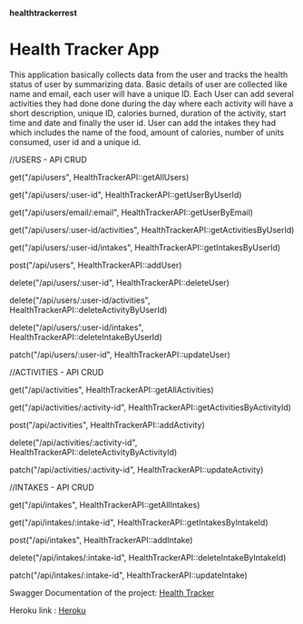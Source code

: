 #### healthtrackerrest

# Health Tracker App

This application basically collects data from the user and tracks the health status of user by summarizing data.
Basic details of user are collected like name and email, each user will have a unique ID.
Each User can add several activities they had done done during the day where each activity will have a short description, unique ID, calories burned, duration of the activity, start time and date and finally the user id.
User can add the intakes they had which includes the name of the food, amount of calories, number of units consumed, user id and a unique id.

//USERS - API CRUD

get("/api/users", HealthTrackerAPI::getAllUsers)

get("/api/users/:user-id", HealthTrackerAPI::getUserByUserId)

get("/api/users/email/:email", HealthTrackerAPI::getUserByEmail)

get("/api/users/:user-id/activities", HealthTrackerAPI::getActivitiesByUserId)

get("/api/users/:user-id/intakes", HealthTrackerAPI::getIntakesByUserId)

post("/api/users", HealthTrackerAPI::addUser)

delete("/api/users/:user-id", HealthTrackerAPI::deleteUser)

delete("/api/users/:user-id/activities", HealthTrackerAPI::deleteActivityByUserId)

delete("/api/users/:user-id/intakes", HealthTrackerAPI::deleteIntakeByUserId)

patch("/api/users/:user-id", HealthTrackerAPI::updateUser)

//ACTIVITIES - API CRUD

get("/api/activities", HealthTrackerAPI::getAllActivities)

get("/api/activities/:activity-id", HealthTrackerAPI::getActivitiesByActivityId)

post("/api/activities", HealthTrackerAPI::addActivity)

delete("/api/activities/:activity-id", HealthTrackerAPI::deleteActivityByActivityId)

patch("/api/activities/:activity-id", HealthTrackerAPI::updateActivity)

//INTAKES - API CRUD

get("/api/intakes", HealthTrackerAPI::getAllIntakes)

get("/api/intakes/:intake-id", HealthTrackerAPI::getIntakesByIntakeId)

post("/api/intakes", HealthTrackerAPI::addIntake)

delete("/api/intakes/:intake-id", HealthTrackerAPI::deleteIntakeByIntakeId)

patch("/api/intakes/:intake-id", HealthTrackerAPI::updateIntake)



Swagger Documentation of the project: [Health Tracker](https://health-tracker-20100677.herokuapp.com/swagger-ui)

Heroku link : [Heroku](https://health-tracker-20100677.herokuapp.com/api/users)


